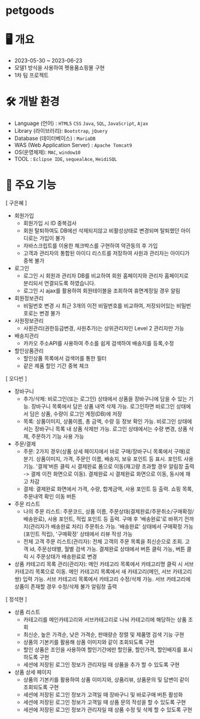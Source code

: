 # petgoods

# 🖥 개요  
- 2023-05-30 ~ 2023-06-23
- 모델1 방식을 사용하여 펫용품쇼핑몰 구현
- 1차 팀 프로젝트

# 🛠️ 개발 환경
- Language (언어) : `HTML5` `CSS` `Java`, `SQL`, `JavaScript`, `Ajax`
- Library (라이브러리): `Bootstrap`, `jQuery`
- Database (데이터베이스) : `MariaDB`
- WAS (Web Application Server) : `Apache Tomcat9`
- OS(운영체제): `MAC`, `window10`
- TOOL : `Eclipse IDE`, `sequealAce`, `HeidiSQL`

# 📌 주요 기능
[ 구은혜 ]
- 회원가입
  - 회원가입 시 ID 중복검사
  - 회원 탈퇴하여도 DB에선 삭제되지않고 비활성상태로 변경되며 탈퇴했던 아이디로는 가입이 불가
  - 자바스크립트를 이용한 체크박스를 구현하여 약관동의 후 가입
  - 고객과 관리자의 통합된 아이디 리스트를 저장하여 사원과 관리자는 아이디가 중복 불가
- 로그인
  - 로그인 시 회원과 관리자 DB를 비교하여 회원 홈페이지와 관리자 홈페이지로 분리되서 연결되도록 하였습니다.
  - 로그인 시 ajax를 활용하여 회원테이블을 조회하여 휴면계정일 경우 알림 
- 회원정보관리
  - 비밀번호 변경 시 최근 3개의 이전 비밀번호를 비교하여, 저장되어있는 비밀번호로는 변경 불가
- 사원정보관리
  - 사원관리(권한등급변경, 사원추가)는 상위관리자인 Level 2 관리자만 가능
- 배송지관리
  - 카카오 주소API를 사용하여 주소를 쉽게 검색하여 배송지를 등록,수정
- 할인상품관리
  - 할인상품 목록에서 검색어를 통한 필터
  - 같은 제품 할인 기간 중복 체크

[ 오다빈 ]
- 장바구니
  - 추가/삭제: 비로그인(또는 로그인) 상태에서 상품을 장바구니에 담을 수 있는 기능. 장바구니 목록에서 담은 상품 내역 삭제 가능. 로그인하면 비로그인 상태에서 담은 상품, 수량이 로그인 계정(DB)에 저장
  - 목록: 상품이미지, 상품이름, 총 금액, 수량 등 정보 확인 가능. 비로그인 상태에서는 장바구니 목록 내 상품 삭제만 가능. 로그인 상태에서는 수량 변경, 상품 삭제, 주문하기 기능 사용 가능
- 주문/결제
  - 주문: 2가지 경우(상품 상세 페이지에서 바로 구매/장바구니 목록에서 구매)로 분기. 상품이미지, 가격, 주문인 이름, 배송지, 보유 포인트 등 표시. 포인트 사용 기능. '결제'버튼 클릭 시 결제완료 폼으로 이동(재고량 초과할 경우 알림창 출력 -> 결제 이전 화면으로 이동). 결제완료 시 결제완료 화면으로 이동, 동시에 재고 차감
  - 결제: 결제완료 화면에서 가격, 수량, 합계금액, 사용 포인트 등 출력. 쇼핑 목록, 주문내역 확인 이동 버튼
- 주문 리스트
  - 나의 주문 리스트: 주문코드, 상품 이름, 주문상태(결제완료/주문취소/구매확정/배송완료), 사용 포인트, 적립 포인트 등 출력. 구매 후 '배송완료'로 바뀌기 전까지(관리자가 배송완료 처리) 주문취소 가능. '배송완료' 상태에서 구매확정 가능(포인트 적립), '구매확정' 상태에서 리뷰 작성 가능
  - 전체 고객 주문 리스트(관리자): 전체 고객의 주문 목록을 최신순으로 조회. 고객 id, 주문상태별, 월별 검색 가능. 결제완료 상태에서 버튼 클릭 가능, 버튼 클릭 시 주문상태가 배송완료로 변경
- 상품 카테고리 목록 관리(관리자): 메인 카테고리 목록에서 카테고리명 클릭 시 서브 카테고리 목록으로 이동. 메인 카테고리 목록에서 새 카테고리(메인, 서브 카테고리 쌍) 입력 가능. 서브 카테고리 목록에서 카테고리 수정/삭제 가능. 서브 카테고리에 상품이 존재할 경우 수정/삭제 불가 알림창 출력

[ 정석현 ]
- 상품 리스트
  - 카테고리를 메인카테고리와 서브카테고리로 나눠 카테고리에 해당하는 상품 조회
  - 최신순, 높은 가격순, 낮은 가격순, 판매량순 정렬 및 제품명 검색 기능 구현
  - 상품의 기본키를 활용해 상품 이미지와 같이 조회되도록 구현
  - 할인 상품은 조인을 사용하여 할인기간에만 할인율, 할인가격, 할인배지를 표시하도록 구현
  - 세션에 저장된 로그인 정보가 관리자일 때 상품을 추가 할 수 있도록 구현
- 상품 상세 페이지
  - 상품의 기본키를 활용하여 상품 이미지와, 상품리뷰, 상품문의 및 답변이 같이 조회되도록 구현
  - 세션에 저장된 로그인 정보가 고객일 때 장바구니 및 바로구매 버튼 활성화
  - 세션에 저장된 로그인 정보가 고객일 때 상품 문의 작성을 할 수 있도록 구현
  - 세션에 저장된 로그인 정보가 관리자일 때 상품 수정 및 삭제 할 수 있도록 구현
